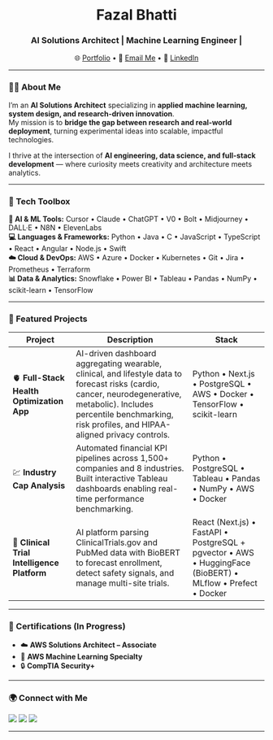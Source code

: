 <h1 align="center">Fazal Bhatti</h1>
<h3 align="center">AI Solutions Architect | Machine Learning Engineer | </h3>

<p align="center">
  🌐 <a href="https://www.fazalbhattiportfolio.com" target="_blank">Portfolio</a> • 
  📧 <a href="mailto:fazalbhatti522@gmail.com">Email Me</a> • 
  💼 <a href="https://linkedin.com/in/fazalbhatti" target="_blank">LinkedIn</a>
</p>

---

### 👨‍💻 About Me

I’m an **AI Solutions Architect** specializing in **applied machine learning, system design, and research-driven innovation**.  
My mission is to **bridge the gap between research and real-world deployment**, turning experimental ideas into scalable, impactful technologies.  

I thrive at the intersection of **AI engineering, data science, and full-stack development** — where curiosity meets creativity and architecture meets analytics.

---

### 🧠 Tech Toolbox

**🧩 AI & ML Tools:** Cursor • Claude • ChatGPT • V0 • Bolt • Midjourney • DALL·E • N8N • ElevenLabs  
**💻 Languages & Frameworks:** Python • Java • C • JavaScript • TypeScript • React • Angular • Node.js • Swift  
**☁️ Cloud & DevOps:** AWS • Azure • Docker • Kubernetes • Git • Jira • Prometheus • Terraform  
**📊 Data & Analytics:** Snowflake • Power BI • Tableau • Pandas • NumPy • scikit-learn • TensorFlow

---

### 🚀 Featured Projects

| Project | Description | Stack |
|----------|--------------|--------|
| 🫀 **Full-Stack Health Optimization App** | AI-driven dashboard aggregating wearable, clinical, and lifestyle data to forecast risks (cardio, cancer, neurodegenerative, metabolic). Includes percentile benchmarking, risk profiles, and HIPAA-aligned privacy controls. | Python • Next.js • PostgreSQL • AWS • Docker • TensorFlow • scikit-learn |
| 💹 **Industry Cap Analysis** | Automated financial KPI pipelines across 1,500+ companies and 8 industries. Built interactive Tableau dashboards enabling real-time performance benchmarking. | Python • PostgreSQL • Tableau • Pandas • NumPy • AWS • Docker |
| 🧬 **Clinical Trial Intelligence Platform** | AI platform parsing ClinicalTrials.gov and PubMed data with BioBERT to forecast enrollment, detect safety signals, and manage multi-site trials. | React (Next.js) • FastAPI • PostgreSQL + pgvector • AWS • HuggingFace (BioBERT) • MLflow • Prefect • Docker |

---

### 📜 Certifications (In Progress)

- ☁️ **AWS Solutions Architect – Associate**  
- 🤖 **AWS Machine Learning Specialty**  
- 🔒 **CompTIA Security+**

---

### 🌍 Connect with Me

<p align="left">
  <a href="https://linkedin.com/in/fazalbhatti" target="_blank"><img src="https://img.shields.io/badge/LinkedIn-0A66C2?style=for-the-badge&logo=linkedin&logoColor=white"/></a>
  <a href="mailto:fazalbhatti522@gmail.com"><img src="https://img.shields.io/badge/Gmail-D14836?style=for-the-badge&logo=gmail&logoColor=white"/></a>
  <a href="https://www.fazalbhattiportfolio.com" target="_blank"><img src="https://img.shields.io/badge/Portfolio-1A1A1A?style=for-the-badge&logo=vercel&logoColor=white"/></a>
</p>

---

